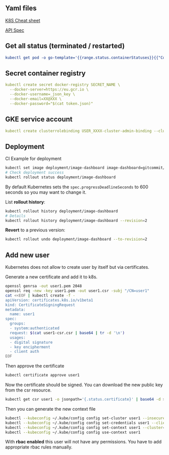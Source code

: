 ## Yaml files

[K8S Cheat sheet](https://kubernetes.io/docs/reference/kubectl/cheatsheet/)

[API Spec](https://kubernetes.io/docs/reference/generated/kubernetes-api/v1.11/#deployment-v1-apps)

## Get all status (terminated / restarted)

```yaml
kubectl get pod -o go-template='{{range.status.containerStatuses}}{{"Container Name: "}}{{.name}}{{"\r\nLastState: "}}{{.lastState}}{{end}}' name
```

## Secret container registry

```yaml
kubectl create secret docker-registry SECRET_NAME \
  --docker-server=https://eu.gcr.io \
  --docker-username=_json_key \
  --docker-email=XX@XXX \
  --docker-password="$(cat token.json)"
```

## GKE service account

```yaml
kubectl create clusterrolebinding USER_XXXX-cluster-admin-binding --clusterrole=cluster-admin --user=USER_XXXX@XX.com
```

## Deployment

CI Example for deployment

```bash
kubectl set image deployment/image-dashboard image-dashboard=gitcommit/k8s-image-dashboard:v1.0.4 --record
# Check deployment success
kubectl rollout status deployment/image-dashboard
```

By default Kubernetes sets the `spec.progressDeadlineSeconds` to 600 seconds so you may want to change it.

List **rollout history**:

```bash
kubectl rollout history deployment/image-dashboard
# Details
kubectl rollout history deployment/image-dashboard --revision=2
```

**Revert** to a previous version:

```bash
kubectl rollout undo deployment/image-dashboard --to-revision=2
```

## Add new user

Kubernetes does not allow to create user by itself but via certificates.

Generate a new certificate and add it to k8s.

```bash
openssl genrsa -out user1.pem 2048
openssl req -new -key user1.pem -out user1.csr -subj "/CN=user1"
cat <<EOF | kubectl create -f -
apiVersion: certificates.k8s.io/v1beta1
kind: CertificateSigningRequest
metadata:
  name: user1
spec:
  groups:
  - system:authenticated
  request: $(cat user1-csr.csr | base64 | tr -d '\n')
  usages:
  - digital signature
  - key encipherment
  - client auth
EOF
```
Then approve the certificate
```bash
kubectl certificate approve user1
```

Now the certificate should be signed. You can download the new public key from the csr resource.

```bash
kubectl get csr user1 -o jsonpath='{.status.certificate}' | base64 -d > user1.crt
```

Then you can generate the new context file

```bash
kubectl --kubeconfig ~/.kube/config config set-cluster user1 --insecure-skip-tls-verify=true --server=https://api.my-cluster.dev
kubectl --kubeconfig ~/.kube/config config set-credentials user1 --client-certificate=user1.crt --client-key=user1.pem --embed-certs=true
kubectl --kubeconfig ~/.kube/config config set-context user1 --cluster=user1 --user=user1
kubectl --kubeconfig ~/.kube/config config use-context user1
```

With **rbac enabled** this user will not have any permissions.
You have to add appropriate rbac rules manually.
